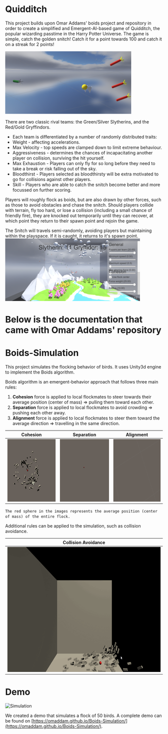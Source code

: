 # Quidditch
This project builds upon Omar Addams' boids project and repository in order to create a simplified and Emergent-AI-based game of Quidditch,
the popular wizarding passtime in the Harry Potter Universe.
The game is simple, catch the golden snitch! Catch it for a point towards 100 and catch it on a streak for 2 points!

<img src="docs/Capture1.PNG" height="200" />

There are two classic rival teams: the Green/Silver Slytherins, and the Red/Gold Gryffindors.

- Each team is differentiated by a number of randomly distributed traits:
- Weight - affecting accelerations.
- Max Velocity - top speeds are clamped down to limit extreme behaviour.
- Aggressiveness - determines the chances of incapacitating another player on collision, surviving the hit yourself.
- Max Exhaustion - Players can only fly for so long before they need to take a break or risk falling out of the sky.
- Bloodthirst - Players selected as bloodthirsty will be extra motivated to go for collisions against other players.
- Skill - Players who are able to catch the snitch become better and more focussed on further scoring.

Players will roughly flock as boids, but are also drawn by other forces, such as those to avoid obstacles and chase the snitch.
Should players collide with terrain, fly too hard, or lose a collision (including a small chance of friendly fire), they are knocked out 
temporarily until they can recover, at which point they return to their spawn point and rejoin the game.

The Snitch will travels semi-randomly, avoiding players but maintaining within the playspace. 
If it is caught, it returns to it's spawn point.
<img src="docs/Capture2.PNG" height="200" />


# Below is the documentation that came with Omar Addams' repository

# Boids-Simulation
This project simulates the flocking behavior of birds. It uses Unity3d engine to implement the Boids algorithm.

Boids algorithm is an emergent-behavior approach that follows three main rules:

1) **Cohesion** force is applied to local flockmates to steer towards their average position (center of mass) => pulling them toward each other.
2) **Separation** force is applied to local flockmates to avoid crowding => pushing each other away.
3) **Alignment** force is applied to local flockmates to steer them toward the average direction => travelling in the same direction.

| Cohesion | Separation | Alignment |
| :-----: | :-------: | :-------: |
| <img src="docs/Cohesion.gif" height="200" /> | <img src="docs/Separation.gif" height="200" /> | <img src="docs/Alignment.gif" height="200" /> |

`The red sphere in the images represents the average position (center of mass) of the entire flock.`

Additional rules can be applied to the simulation, such as collision avoidance.

| Collision Avoidance |
| :-----: |
| <img src="docs/CollisionAvoidance.gif" height="400" /> |

# Demo

![Simulation](docs/Simulation.gif)

We created a demo that simulates a flock of 50 birds.
A complete demo can be found on [https://omaddam.github.io/Boids-Simulation/](https://omaddam.github.io/Boids-Simulation/).
